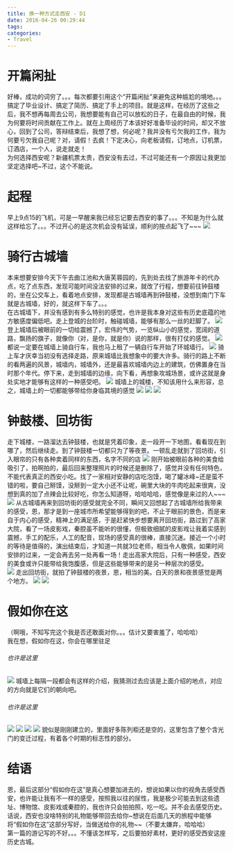 ```yaml
---
title: 换一种方式走西安 - D1
date: 2016-04-26 00:29:44
tags:
categories: 
- Travel
---
```


# 开篇闲扯
好棒，成功的词穷了。。。每次都要引用这个“开篇闲扯”来避免这种尴尬的境地。。。搞定了毕业设计、搞定了简历、搞定了手上的项目。就是这样，在经历了这些之后，我不想再每周去公司，我想要能有自己可以放松的日子，在最自由的时候，我为何要将时间贡献在工作上。就在上周经历了本该好好准备毕设的时间，却又不放心，回到了公司，答辩结束后，我想了想，何必呢？我并没有亏欠我的工作，我为何要亏欠我自己呢？对，请假！去疯！下定决心，向老板请假，订地点，订机票，订酒店，一个人，说走就走！  
为何选择西安呢？新疆机票太贵，西安没有去过，不过可能还有一个原因让我更加坚定选择吧~不过，这个不能说。
# 起程
早上9点15的飞机，可是一早醒来我已经忘记要去西安的事了。。。不知是为什么就这样给忘了。。。不过开心的是这次机会没有延误，顺利的按点起飞了~~~
![](/content/images/2016/04/758288145967020360-1.jpg)
# 骑行古城墙
本来想要安排今天下午去曲江池和大唐芙蓉园的，先到处去找了旅游年卡的代办点，吃了点东西，发现可能时间没法安排的过来，就改了行程，想要前往钟鼓楼的，坐在公交车上，看着地点安排，发现都是古城墙再到钟鼓楼，没想到南门下车就是古城墙，好的，就这样下车了。。。  
在古城墙下，并没有感到有多么特别的感觉，也许是我本身对这些有历史底蕴的地方敏感度偏低吧。走上登城的台阶时，触碰城墙，能够有那么一丝的赶脚了。
![](/content/images/2016/04/374728494156145836.jpg)
登上城墙后被眼前的一切给震撼了，宏伟的气势，一览纵山小的感觉，宽阔的道路，飘扬的旗子，就像你（对，是你，就是你）说的那样，很有打仗的感觉。
![](/content/images/2016/04/828143296277673763.jpg)
都说一定要在城墙上骑自行车，我也马上租了一辆自行车开始了环城墙行。
![](/content/images/2016/04/518611608302807125.jpg)
骑上车才庆幸当初没有选择走路，原来城墙比我想象中的要大许多。骑行的路上不断的看两遍的风景，城墙内，城墙外，还是最喜欢城墙内边上的建筑，仿佛置身在当时那个年代。停下来，走到城墙的边缘，向下看，再想象攻城场景，或许这就是身处实地才能够有这样的一种感受吧。
![](/content/images/2016/04/536935308409801314.jpg)
城墙上的城楼，不知该用什么来形容，总之，城墙上的一切都能够带给你身临其境的感觉
![](/content/images/2016/04/578261100502511029.jpg)
![](/content/images/2016/04/895352205530039927.jpg)
![](/content/images/2016/04/480203700429083591.jpg)
# 钟鼓楼、回坊街
走下城楼，一路溜达去钟鼓楼，也就是凭着印象，走一段开一下地图，看看现在到哪了，然后继续走。到了钟鼓楼一切都只为了等夜景。一顿乱走就到了回坊街，引入眼帘的只有各种卖着同样的东西，名字不同的店
![](/content/images/2016/04/8195543977887641.jpg)
刚开始被眼前各种的美食给吸引了，拍啊拍的，最后回来整理照片的时候还是删除了，感觉并没有任何特色，不能代表真正的西安小吃。找了一家相对安静的店吃泡馍，喝了罐冰峰~还是蛮不错的啦，要自己掰馍，没掰到一定大小还不让呢，碗里大块的牛肉吃起来很爽，没想到真的加了点辣会比较好吃，你怎么知道呀，哈哈哈哈，感觉像是来过的人~~~
![](/content/images/2016/04/327953843608510361.jpg)
从古城墙再来到回坊街的感受就完全不同，瞬间又回想起了古城墙所给我带来的感受，恩，那才是到一座城市所希望能够得到的吧，不止于眼前的景色，而是来自于内心的感受，精神上的满足感，于是赶紧快步想要离开回坊街，路过到了高家大院，看了一场皮影戏，秦腔虽不能听的很懂，但极致细腻的皮影戏让我着实感到震撼，手工的配乐，人工的配音，现场的感受真的很棒，直接沉迷。接近一个小时的等待是值得的，演出结束后，才知道一共就3位老师，相当令人敬佩，如果时间安排的过来，一定会再去另一处再看一场！走出高家大院后，只有一种感受，西安的美食或许只能带给我饱腹感，但是这些能够带来的是另一种层次的感受。  
![](/content/images/2016/04/275117740988376673.jpg)
走出回坊街，就拍了钟鼓楼的夜景，恩，相当的美。白天的景和夜景感觉是两个地方。
![](/content/images/2016/04/18276071353195291.jpg)
![](/content/images/2016/04/184171579529148957.jpg)
# 假如你在这
（啊哦，不知写完这个我是否还敢面对你。。。估计又要害羞了，哈哈哈）  
我在想，假如你在这，你会在哪里驻足  
###### 也许是这里  
![](/content/images/2016/04/549904522416786335.jpg)
城墙上每隔一段都会有这样的介绍，我猜测过去应该是上面介绍的地点，对应的方向就是它们的朝向吧。  
###### 也许是这里
![](/content/images/2016/04/487957454911955496.jpg)
![](/content/images/2016/04/269080689893717309.jpg)
![](/content/images/2016/04/99149471547469925.jpg)
![](/content/images/2016/04/298056996481049381.jpg)
貌似是刚刚建立的，里面好多陈列柜还是空的，这里包含了整个含光门的变迁过程，有着各个时期的标志性的部分。
# 结语
恩，最后这部分“假如你在这”是真心想要加进去的，想说如果以你的视角去感受西安，也许能让我有不一样的感受，按照我以往的尿性，我是极少可能去到这些遗址、博物馆、皮影戏或秦腔的，我也许只会拍拍照，吃一吃。并不会去感受历史。话说，西安也没啥特别的礼物能够带回去给你~想说在后面几天的旅程中能够将“假如你在这”这部分写好，当做送给你的礼物~~（不要太嫌弃，哈哈哈）  
第一篇的游记写的不好。。。不懂该怎样写，之后要拍好素材，更好的感受西安这座历史古城。